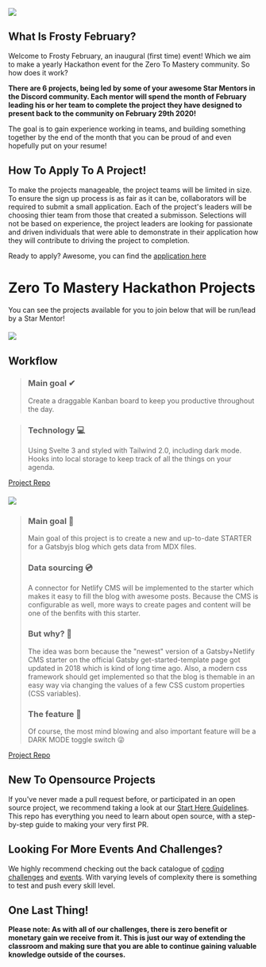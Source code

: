 ![](https://images.ctfassets.net/aq13lwl6616q/3gIZatZY4leFni6xmupkoe/42b2e4e8fc6223e09920e40a08c5cec2/snowman-2021360.png?w=800&q=50)

## What Is Frosty February?

Welcome to Frosty February, an inaugural (first time) event! Which we aim to make a yearly Hackathon event for the Zero To Mastery community. So how does it work?

**There are 6 projects, being led by some of your awesome Star Mentors in the Discord community. Each mentor will spend the month of February leading his or her team to complete the project they have designed to present back to the community on February 29th 2020!**

The goal is to gain experience working in teams, and building something together by the end of the month that you can be proud of and even hopefully put on your resume!

## How To Apply To A Project!

To make the projects manageable, the project teams will be limited in size. To ensure the sign up process is as fair as it can be, collaborators will be required to submit a small application. Each of the project's leaders will be choosing thier team from those that created a submisson. Selections will not be based on experience, the project leaders are looking for passionate and driven individuals that were able to demonstrate in their application how they will contribute to driving the project to completion. 

Ready to apply? Awesome, you can find the [application here](https://forms.google.com)

# Zero To Mastery Hackathon Projects

You can see the projects available for you to join below that will be run/lead by a Star Mentor!

#### [![](https://img.shields.io/badge/SVELTE%20PROJECT-WORKFLOW%20-ffd542?style=for-the-badge&logo=Svelte)](https://github.com/brittneypostma/kanban-board)

## Workflow
> ### Main goal ✔
> Create a draggable Kanban board to keep you productive throughout the day.

> ### Technology 💻
> Using Svelte 3 and styled with Tailwind 2.0, including dark mode. Hooks into local storage to keep track of all the things on your agenda.

[Project Repo](https://github.com/brittneypostma/kanban-board) 


#### [![](https://img.shields.io/badge/gatsby%20project-ztm%20gatsby%2Bnetlify%20cms%20starter%20-blue?style=for-the-badge&logo=Gatsby)](https://github.com/r4pt0s/ztm-gatsby-netlify-cms-blog-starter)

> ### Main goal 🏁 
>Main goal of this project is to create a new and up-to-date STARTER for a Gatsbyjs blog which gets data from MDX files.
> ### Data sourcing 💿
> A connector for Netlify CMS will be implemented to the starter which makes it easy to fill the blog with awesome posts.
> Because the CMS is configurable as well, more ways to create pages and content will be one of the benfits with this starter. 
> ### But why? 🤔
> The idea was born because the "newest" version of a Gatsby+Netlify CMS starter on the official Gatsby get-started-template page got updated in 2018 which is kind of long time ago.
> Also, a modern css framework should get implemented so that the blog is themable in an easy way via changing the values of a few CSS custom properties (CSS variables).
> ### The feature 🤯
> Of course, the most mind blowing and also important feature will be a DARK MODE toggle switch 😜

[Project Repo](https://github.com/r4pt0s/ztm-gatsby-netlify-cms-blog-starter) 


## New To Opensource Projects

If you've never made a pull request before, or participated in an open source project, we recommend taking a look at our [Start Here Guidelines](https://github.com/zero-to-mastery/start-here-guidelines). This repo has everything you need to learn about open source, with a step-by-step guide to making your very first PR.

## Looking For More Events And Challenges?
We highly recommend checking out the back catalogue of [coding challenges](https://zerotomastery.io/community/coding-challenges/?utm_source=github&utm_medium=frosty-february-hackathon-2021) and [events](https://zerotomastery.io/community/events/?utm_source=github&utm_medium=frosty-february-hackathon-2021). With varying levels of complexity there is something to test and push every skill level. 

## One Last Thing!

**Please note: As with all of our challenges, there is zero benefit or monetary gain we receive from it. This is just our way of extending the classroom and making sure that you are able to continue gaining valuable knowledge outside of the courses.**
